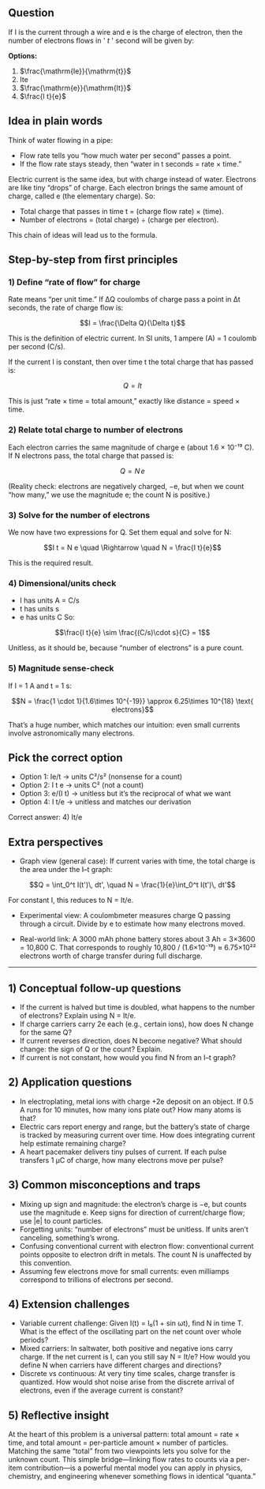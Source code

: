 ## Question
If I is the current through a wire and e is the
charge of electron, then the number of electrons flows in ' $t$ ' second will
be given by:

**Options:**

1. $\frac{\mathrm{Ie}}{\mathrm{t}}$
2. Ite
3. $\frac{\mathrm{e}}{\mathrm{It}}$
4. $\frac{I t}{e}$

## Idea in plain words

Think of water flowing in a pipe:
- Flow rate tells you “how much water per second” passes a point.
- If the flow rate stays steady, then “water in t seconds = rate × time.”

Electric current is the same idea, but with charge instead of water. Electrons are like tiny “drops” of charge. Each electron brings the same amount of charge, called e (the elementary charge). So:
- Total charge that passes in time t = (charge flow rate) × (time).
- Number of electrons = (total charge) ÷ (charge per electron).

This chain of ideas will lead us to the formula.

## Step-by-step from first principles

### 1) Define “rate of flow” for charge
Rate means “per unit time.” If ΔQ coulombs of charge pass a point in Δt seconds, the rate of charge flow is:
```math
I = \frac{\Delta Q}{\Delta t}
```
This is the definition of electric current. In SI units, 1 ampere (A) = 1 coulomb per second (C/s).

If the current I is constant, then over time t the total charge that has passed is:
```math
Q = I t
```
This is just “rate × time = total amount,” exactly like distance = speed × time.

### 2) Relate total charge to number of electrons
Each electron carries the same magnitude of charge e (about 1.6 × 10⁻¹⁹ C). If N electrons pass, the total charge that passed is:
```math
Q = N \, e
```
(Reality check: electrons are negatively charged, −e, but when we count “how many,” we use the magnitude e; the count N is positive.)

### 3) Solve for the number of electrons
We now have two expressions for Q. Set them equal and solve for N:
```math
I t = N e \quad \Rightarrow \quad N = \frac{I t}{e}
```
This is the required result.

### 4) Dimensional/units check
- I has units A = C/s
- t has units s
- e has units C
So:
```math
\frac{I t}{e} \sim \frac{(C/s)\cdot s}{C} = 1
```
Unitless, as it should be, because “number of electrons” is a pure count.

### 5) Magnitude sense-check
If I = 1 A and t = 1 s:
```math
N = \frac{1 \cdot 1}{1.6\times 10^{-19}} \approx 6.25\times 10^{18} \text{ electrons}
```
That’s a huge number, which matches our intuition: even small currents involve astronomically many electrons.

## Pick the correct option

- Option 1: Ie/t → units C²/s² (nonsense for a count)
- Option 2: I t e → units C² (not a count)
- Option 3: e/(I t) → unitless but it’s the reciprocal of what we want
- Option 4: I t/e → unitless and matches our derivation

Correct answer: 4) It/e

## Extra perspectives

- Graph view (general case): If current varies with time, the total charge is the area under the I–t graph:
```math
Q = \int_0^t I(t')\, dt', \quad N = \frac{1}{e}\int_0^t I(t')\, dt'
```
For constant I, this reduces to N = It/e.

- Experimental view: A coulombmeter measures charge Q passing through a circuit. Divide by e to estimate how many electrons moved.

- Real-world link: A 3000 mAh phone battery stores about 3 Ah = 3×3600 = 10,800 C. That corresponds to roughly 10,800 / (1.6×10⁻¹⁹) ≈ 6.75×10²² electrons worth of charge transfer during full discharge.

---

## 1) Conceptual follow-up questions

- If the current is halved but time is doubled, what happens to the number of electrons? Explain using N = It/e.
- If charge carriers carry 2e each (e.g., certain ions), how does N change for the same Q?
- If current reverses direction, does N become negative? What should change: the sign of Q or the count? Explain.
- If current is not constant, how would you find N from an I–t graph?

## 2) Application questions

- In electroplating, metal ions with charge +2e deposit on an object. If 0.5 A runs for 10 minutes, how many ions plate out? How many atoms is that?
- Electric cars report energy and range, but the battery’s state of charge is tracked by measuring current over time. How does integrating current help estimate remaining charge?
- A heart pacemaker delivers tiny pulses of current. If each pulse transfers 1 μC of charge, how many electrons move per pulse?

## 3) Common misconceptions and traps

- Mixing up sign and magnitude: the electron’s charge is −e, but counts use the magnitude e. Keep signs for direction of current/charge flow; use |e| to count particles.
- Forgetting units: “number of electrons” must be unitless. If units aren’t canceling, something’s wrong.
- Confusing conventional current with electron flow: conventional current points opposite to electron drift in metals. The count N is unaffected by this convention.
- Assuming few electrons move for small currents: even milliamps correspond to trillions of electrons per second.

## 4) Extension challenges

- Variable current challenge: Given I(t) = I₀(1 + sin ωt), find N in time T. What is the effect of the oscillating part on the net count over whole periods?
- Mixed carriers: In saltwater, both positive and negative ions carry charge. If the net current is I, can you still say N = It/e? How would you define N when carriers have different charges and directions?
- Discrete vs continuous: At very tiny time scales, charge transfer is quantized. How would shot noise arise from the discrete arrival of electrons, even if the average current is constant?

## 5) Reflective insight

At the heart of this problem is a universal pattern: total amount = rate × time, and total amount = per-particle amount × number of particles. Matching the same “total” from two viewpoints lets you solve for the unknown count. This simple bridge—linking flow rates to counts via a per-item contribution—is a powerful mental model you can apply in physics, chemistry, and engineering whenever something flows in identical “quanta.”